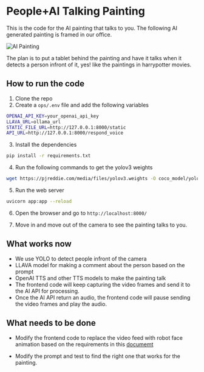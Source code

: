 # People+AI Talking Painting

This is the code for the AI painting that talks to you. The following AI generated painting is framed in our office. 

![AI Painting](/docs/ai-painting.png)

The plan is to put a tablet behind the painting and have it talks when it detects a person infront of it, yes! like the paintings in harrypotter movies.


## How to run the code

1. Clone the repo
2. Create a `ops/.env` file and add the following variables
```bash
OPENAI_API_KEY=your_openai_api_key
LLAVA_URL=ollama_url
STATIC_FILE_URL=http://127.0.0.1:8000/static
API_URL=http://127.0.0.1:8000/respond_voice
```

3. Install the dependencies
```bash
pip install -r requirements.txt
```

4. Run the following commands to get the yolov3 weights
```bash
wget https://pjreddie.com/media/files/yolov3.weights -O coco_model/yolov3.weights
```

5. Run the web server

```bash
uvicorn app:app --reload
```

6. Open the browser and go to `http://localhost:8000/`

7. Move in and move out of the camera to see the painting talks to you.


## What works now

* We use YOLO to detect people infront of the camera
* LLAVA model for making a comment about the person based on the prompt
* OpenAI TTS and other TTS models to make the painting talk
* The frontend code will keep capturing the video frames and send it to the AI API for processing.
* Once the AI API return an audio, the frontend code will pause sending the video frames and play the audio.


## What needs to be done

* Modify the frontend code to replace the video feed with robot face animation based on the requirements in this [documemt](https://docs.google.com/document/d/1caHAHjxJxG-dlpAiR1raLPVOrsJIDzLPOyE027YJxO0/edit?usp=sharing)

* Modify the prompt and test to find the right one that works for the painting.



